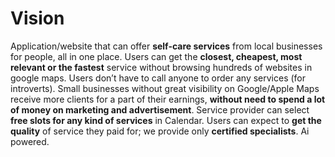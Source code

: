 # Vision

Application/website that can offer **self-care services** from local businesses for people, all in one place. 
Users can get the **closest, cheapest, most relevant or the fastest** service without browsing hundreds of websites in google maps. Users don’t have to call anyone to order any services (for introverts).  Small businesses without great visibility on Google/Apple Maps receive more clients for a part of their earnings, **without need to spend a lot of money on marketing and advertisement**. Service provider can select **free slots for any kind of services** in Calendar.
Users can expect to **get the quality** of service they paid for; we provide only **certified specialists**.
Ai powered.
